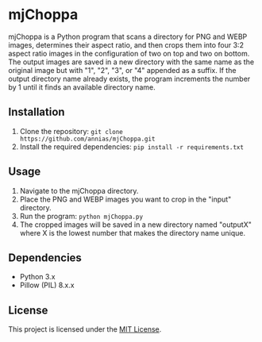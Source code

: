 # mjChoppa

mjChoppa is a Python program that scans a directory for PNG and WEBP images, determines their aspect ratio, and then crops them into four 3:2 aspect ratio images in the configuration of two on top and two on bottom. The output images are saved in a new directory with the same name as the original image but with "1", "2", "3", or "4" appended as a suffix. If the output directory name already exists, the program increments the number by 1 until it finds an available directory name.

## Installation

1. Clone the repository: `git clone https://github.com/annias/mjChoppa.git`
2. Install the required dependencies: `pip install -r requirements.txt`

## Usage

1. Navigate to the mjChoppa directory.
2. Place the PNG and WEBP images you want to crop in the "input" directory.
3. Run the program: `python mjChoppa.py`
4. The cropped images will be saved in a new directory named "outputX" where X is the lowest number that makes the directory name unique.

## Dependencies

- Python 3.x
- Pillow (PIL) 8.x.x

## License

This project is licensed under the [MIT License](https://opensource.org/licenses/MIT).
